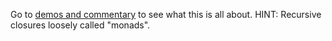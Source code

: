 Go to [demos and commentary](http://blog.schalk.site) to see what this is all about. HINT: Recursive closures loosely called "monads".
